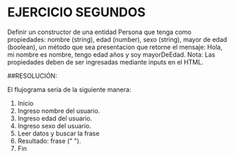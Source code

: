 # EJERCICIO SEGUNDOS

Definir un constructor de una entidad Persona que tenga como propiedades: nombre (string), edad (number), sexo (string), mayor de edad (boolean), un método que sea presentacion que retorne el mensaje:
Hola, mi nombre es nombre, tengo edad años y soy mayorDeEdad.
Nota: Las propiedades deben de ser ingresadas mediante inputs en el HTML.


##RESOLUCIÓN:

El flujograma sería de la siguiente manera:

1. Inicio
2. Ingreso nombre del usuario.
3. Ingreso edad del usuario.
4. Ingreso sexo del usuario.
5. Leer datos y buscar la frase
6. Resultado: frase (" ").
6. Fin


